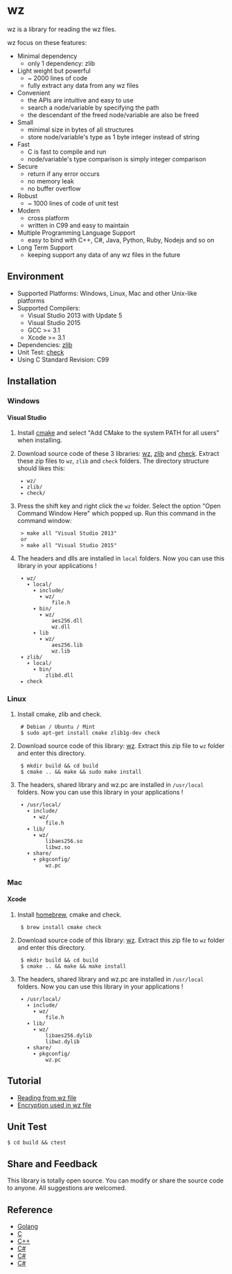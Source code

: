 # wz

wz is a library for reading the wz files.

wz focus on these features:

* Minimal dependency
    * only 1 dependency: zlib
* Light weight but powerful
    * ~ 2000 lines of code
    * fully extract any data from any wz files
* Convenient
    * the APIs are intuitive and easy to use
    * search a node/variable by specifying the path
    * the descendant of the freed node/variable are also be freed
* Small
    * minimal size in bytes of all structures
    * store node/variable's type as 1 byte integer instead of string
* Fast
    * C is fast to compile and run
    * node/variable's type comparison is simply integer comparison
* Secure
    * return if any error occurs
    * no memory leak
    * no buffer overflow
* Robust
    * ~ 1000 lines of code of unit test
* Modern
    * cross platform
    * written in C99 and easy to maintain
* Multiple Programming Language Support
    * easy to bind with C++, C#, Java, Python, Ruby, Nodejs and so on
* Long Term Support
    * keeping support any data of any wz files in the future

## Environment

* Supported Platforms: Windows, Linux, Mac and other Unix-like platforms
* Supported Compilers:
    * Visual Studio 2013 with Update 5
    * Visual Studio 2015
    * GCC >= 3.1
    * Xcode >= 3.1
* Dependencies: [zlib](http://www.zlib.net/)
* Unit Test: [check](https://libcheck.github.io/check/)
* Using C Standard Revision: C99

## Installation

### Windows

#### Visual Studio

1. Install [cmake](https://cmake.org/download/) and select "Add CMake to the system PATH for all users" when installing.

2. Download source code of these 3 libraries: [wz](https://github.com/xsoameix/wz/archive/master.zip), [zlib](http://www.zlib.net/) and [check](https://github.com/libcheck/check/archive/master.zip). Extract these zip files to `wz`, `zlib` and `check` folders. The directory structure should likes this:

        ▸ wz/
        ▸ zlib/
        ▸ check/

3. Press the shift key and right click the `wz` folder. Select the option "Open Command Window Here" which popped up. Run this command in the command window:

        > make all "Visual Studio 2013"
        or
        > make all "Visual Studio 2015"

4. The headers and dlls are installed in `local` folders. Now you can use this library in your applications !

        ▾ wz/
          ▾ local/
            ▾ include/
              ▾ wz/
                  file.h
            ▾ bin/
              ▾ wz/
                  aes256.dll
                  wz.dll
            ▾ lib
              ▾ wz/
                  aes256.lib
                  wz.lib
        ▾ zlib/
          ▾ local/
            ▾ bin/
                zlibd.dll
        ▸ check

### Linux

1. Install cmake, zlib and check.

        # Debian / Ubuntu / Mint
        $ sudo apt-get install cmake zlib1g-dev check

2. Download source code of this library: [wz](https://github.com/xsoameix/wz/archive/master.zip). Extract this zip file to `wz` folder and enter this directory.

        $ mkdir build && cd build
        $ cmake .. && make && sudo make install

3. The headers, shared library and wz.pc are installed in `/usr/local` folders. Now you can use this library in your applications !

        ▾ /usr/local/
          ▾ include/
            ▾ wz/
                file.h
          ▾ lib/
            ▾ wz/
                libaes256.so
                libwz.so
          ▾ share/
            ▾ pkgconfig/
                wz.pc

### Mac

#### Xcode

1. Install [homebrew](http://brew.sh/), cmake and check.

        $ brew install cmake check

2. Download source code of this library: [wz](https://github.com/xsoameix/wz/archive/master.zip). Extract this zip file to `wz` folder and enter this directory.

        $ mkdir build && cd build
        $ cmake .. && make && make install

3. The headers, shared library and wz.pc are installed in `/usr/local` folders. Now you can use this library in your applications !

        ▾ /usr/local/
          ▾ include/
            ▾ wz/
                file.h
          ▾ lib/
            ▾ wz/
                libaes256.dylib
                libwz.dylib
          ▾ share/
            ▾ pkgconfig/
                wz.pc

## Tutorial

* [Reading from wz file](https://github.com/xsoameix/wz/wiki/Reading-from-wz-file)
* [Encryption used in wz file](https://github.com/xsoameix/wz/wiki/Encryption-used-in-wz-file)

## Unit Test

    $ cd build && ctest

## Share and Feedback

This library is totally open source. You can modify or share the source code to anyone. All suggestions are welcomed.

## Reference

* [Golang](https://github.com/diamondo25/go-wz/blob/master/directory.go)
* [C](https://code.google.com/p/cmsc/source/browse/trunk/wzlibc/wzlibc.c)
* [C++](https://github.com/NoLifeDev/NoLifeStory/blob/master/src/wz/wzmain.cpp)
* [C#](https://github.com/haha01haha01/MapleLib/blob/master/WzLib/WzFile.cs)
* [C#](https://github.com/Kagamia/WzComparerR2/blob/master/WzComparerR2.WzLib/Wz_Sound.cs)
* [C#](https://github.com/angelsl/ms-reWZ/blob/master/WZProperties/WZAudioProperty.cs)
